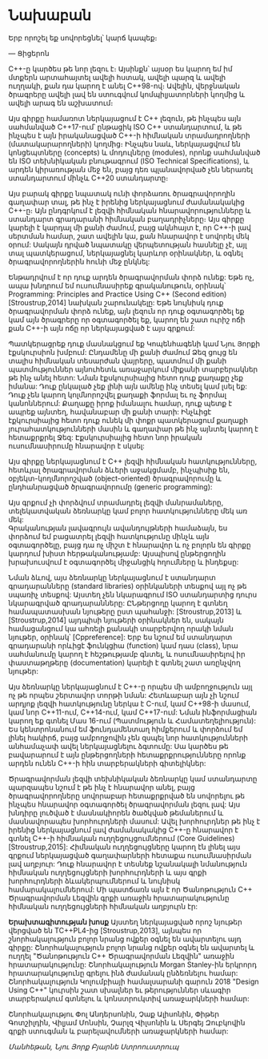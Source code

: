 # Նախաբան

Երբ որոշել եք սովորեցնել՝ կարճ կապեք։

— Ցիցերոն


C++-ը կարծես թե նոր լեզու է։ Այսինքն՝ այսօր ես կարող եմ իմ մտքերն արտահայտել ավելի հստակ, ավելի պարզ և ավելի ուղղակի, քան դա կարող է անել C++98-ով։ Ավելին, վերջնական ծրագրերը ավելի լավ են ստուգվում կոմպիլյատորների կողմից և ավելի արագ են աշխատում։

Այս գիրքը համառոտ ներկայացում է C++ լեզուն, թե ինչպես այն սահմանված C++17-ում՝ ընթացիկ ISO C++ ստանդարտում, և թե ինչպես է այն իրականացված C++-ի հիմնական տրամադրողների (մատակարարողների) կողմից։ Ինչպես նաև, ներկայացվում են կոնցեպտները (concepts) և մոդուլները (modules), որոնք սահմանված են ISO տեխնիկական բնութագրում (ISO Technical Specifications), և արդեն կիրառության մեջ են, բայց դեռ պլանավորված չեն ներառել ստանդարտում մինչև C++20 ստանդարտը։

Այս բարակ գիրքը նպատակ ունի փորձառու ծրագրավորողին գաղափար տալ, թե ինչ է իրենից ներկայացնում ժամանակակից C++-ը։ Այն ընդգրկում է լեզվի հիմնական հնարավորությունները և ստանդարտ գրադարանի հիմնական բաղադրիչները։ Այս գիրքը կարելի է կարդալ մի քանի ժամում, բայց ակնհայտ է, որ C++-ի լավ սերտման համար, շատ ավելին կա, քան հնարավոր է սովորել մեկ օրում: Սակայն դրված նպատակը վերպետության հասնելը չէ, այլ տալ պատկերացում, ներկայացնել կարևոր օրինակներ, և օգնել ծրագրավորողներին հունի մեջ ընկնել:

Ենթադրվում է որ դուք արդեն ծրագրավորման փորձ ունեք: Եթե ոչ, ապա խնդրում եմ ուսումնասիրեք գրականութուն, օրինակ՝ Programming: Principles and Practice Using C++ (Second edition) [Stroustrup,2014] նախկան շարունակելը: Եթե նույնիսկ դուք ծրագրավորման փորձ ունեք, այն լեզուն որ դուք օգտագործել եք կամ այն ծրագրերը որ օգտագործել եք, կարող են շատ ուրիշ ոճի քան C++-ի այն ոճը որ ներկայացված է այս գրքում:

Պատկերացրեք դուք մասնակցում եք Կոպենհագենի կամ Նյու Յորքի էքսկուրսիոն խմբում: Ընդամենը մի քանի ժամում Ձեզ ցույց են տալիս հիմնական տեսարժան վայրերը, պատմում մի քանի պատմություններ այնուհետև առաջարկում միքանի տարբերակներ թե ինչ անել հետո: Նման էքսկուրսիայից հետո դուք քաղաքը չեք իմանա: Դուք ընկալած չեք լինի այն ամենը ինչ տեսել կամ լսել եք: Դուք չեն կարող կոլմնորոշվել քաղաքի ֆորմալ եւ ոչ ֆորմալ կանոններում: Քաղաքը իրոք իմանալու համար, դուք պետք է ապրեք այնտեղ, հավանաբար մի քանի տարի: Ինչևիցէ էքկուրսիայից հետո դուք ունեկ մի փոքր պատկերացում քաղաքի յուրահատկությունների մասին և գաղափար թե ինչ այնտել կարող է հետաքրքրել Ջեզ: Էքսկուրսիայից հետո նոր իրական ուսումնասիրումը հնարավոր է սկսել:

Այս գիրքը ներկայացնում է C++ լեզվի հիմնական հատկությունները, հետևյալ ծրագրավորման ձևերի աջակցմամբ, ինչպիսիք են, օբյեկտ-կողմնորոշված (object-oriented) ծրագրավորումը և ընդհանրացված ծրագրավորումը (generic programming):

Այս գրքում չի փորձվում տրամադրել լեզվի մանրամաները, տելեկատվական ձեռնարկը կամ բոլոր հատկությունները մեկ առ մեկ:  
Գրականության լավագրույն ավանդույթների համաձայն, ես փորձում եմ բացատրել լեզվի հատկությունը մինչև այն օգտագործելը, բայց դա ոչ միշտ է հնարավոր և ոչ բոլորն են գիրքը կարդում խիստ հերթականությամբ:
Այսպիսով ընթերցողին խրախուսվում է օգտագործել միջանցիկ հղումները և ինդեքսը:

Նման ձևով, այս ձեռնարկը ներկայացնում է ստանդարտ գրադարանները (standard libraries) օրինկաների տեսքով այլ ոչ թե սպառիչ տեսքով:
Այստեղ չեն նկարագրում ISO ստանդարտից դուրս նկարագրված գրադարանները: ԸՆթերցողը կարող է գտնեղ համապատասխան նյութերը ըստ պահանջի: [Stroustrup,2013] և [Stroustrup,2014] այդպիսի նյութերի օրինակներ են, սակայն համացանցում կա ահռելի քանակի տարբերվող որակի նման նյութեր, օրինակ՝ [Cppreference]: Երբ ես նշում եմ ստանդարտ գրադարանի որևիցէ ֆունկցիա (function) կամ դաս (class), նրա սահմանումը կարող է հեշթությամբ գնտել, և ոսումնասիրելով իր փաստաթղթերը (documentation) կարելի է գտնել շատ առընչվող նյութեր: 

Այս ձեռնարկը ներկայացնում է C++-ը որպես մի ամբողջություն այլ ոչ թե որպես շերտավոր տորթի նման: Հետևաբար այն չի նշում արդյոք լեզվի հատկությունը ներկա է C-ում, կամ C++98-ի մասում, կամ նոր C++11-ում, C++14-ում, կամ C++17-ում: Նման ինֆորմացիան կարող եք գտնել Մաս 16-ում (Պատմություն և Համատեղելիություն): Ես կենտրոնանում եմ ֆունդամենտաղ հիմքերում և փորձում եմ լինել հակիրճ, բայց ամբողջովին չեն զսպել նոր հատկությունների անհամաչափ ավել ներկայացնելու ձգտումը: Սա կարծես թե բավարարում է այն ընթերցողների հետաքրքրությունները որոնք արդեն ունեն C++-ի հին տարբերակների գիտելիկներ:

Ծրագրավորման լեզվի տեխնիկական ձեռնարկը կամ ստանդարտը պարզապես նշում է թե ինչ է հնարավոր անել, բայց ծրագրավորողները սովորաբար հետաքրքրված են սովորելու թե ինչպես հնարավոր օգտագործել ծրագրավորման լեզու լավ:
Այս խնդիրը լուծված է մասնակիորեն ծածկված թեմաներում և մասնավորապես խորհուրդների մասում: Ավել խորհուրդներ թե ինչ է իրենից ներկայացնում լավ ժամանակակից C++-ը հնարավոր է գտնել C++-ի հիմնական ուղղեցույցումներում (Core Guidelines) [Stroustrup,2015]: Հիմնական ուղղեցույցները կարող էն լինել այս գրքում ներկայացված գաղափարների հետաքա ուսումնասիրման լավ աղբյուր: Դուք հնարավոր է տեսնեք նշանակալի նմանություն հիմնական ուղղեցույցների խորհուրդների և այս գրքի խորհուրդների ձևակերպումներում և նույնիսկ համարակալումներում: Մի պատճառն այն է որ Ծանոթություն C++ Ծրագրավորման Լեզվին գրքի առաջին հրատարակությունը հիմնական ուղղեցույցների հիմնական աղբյուրն էր:

**Երախտագիտության խոսք**
Այստեղ ներկայացված որոշ նյութեր վերցված են TC++PL4-ից [Stroustrup,2013], այնպես որ շնորհակալություն բոլոր նրանց ովքեր օգնել են ավարտելու այդ գիրքը:
Շնորհակալություն բոլոր նրանց ովքեր օգնել են ավարտել և ուղղել "Ծանոթություն C++ Ծրագրավորման Լեզվին" առաջին հրատարակությունը:
Շնորհակալություն Morgan Stanley-ին երկրորդ հրատարակությունը գրելու ինձ ժամանակ ընձեռնելու համար: Շնորհակալություն Կոլումբիայի համալսարանի գարուն 2018 "Design Using C++" կուրսին շատ սխալներ եւ թերություններ սևագիր տարբերակում գտնելու և կոնստրուկտիվ առաջարկների համար:

Շնորհակալությու Փոլ Անդերսոնին, Չաք Ալիսոնին, Փիթեր Գոտշիլդին, Վիլյամ Մոնսին, Չարլզ Վիլսոնին և Սերգեյ Զուբկովին գրքի ստուգման և բարելավումների առաջարկների համար:

*Մանհեթան, Նյու Յորք*                                              *Բյարնե Ստրոուստրուպ*
